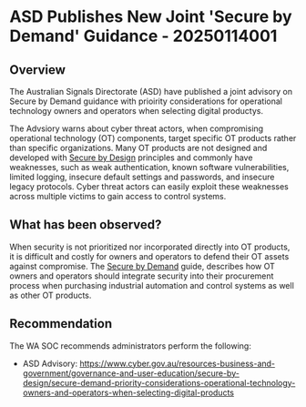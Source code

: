 # ASD Publishes New Joint 'Secure by Demand' Guidance - 20250114001

## Overview

The Australian Signals Directorate (ASD) have published a joint advisory on Secure by Demand guidance with prioirity considerations for operational technology owners and operators when selecting digital productys.

The Advsiory warns about cyber threat actors, when compromising operational technology (OT) components, target specific OT products rather than specific organizations. Many OT products are not designed and developed with [Secure by Design](https://www.cisa.gov/securebydesign) principles and commonly have weaknesses, such as weak authentication, known software vulnerabilities, limited logging, insecure default settings and passwords, and insecure legacy protocols. Cyber threat actors can easily exploit these weaknesses across multiple victims to gain access to control systems.

## What has been observed?

When security is not prioritized nor incorporated directly into OT products, it is difficult and costly for owners and operators to defend their OT assets against compromise. The [Secure by Demand](https://www.cisa.gov/resources-tools/resources/secure-demand-guide) guide, describes how OT owners and operators should integrate security into their procurement process when purchasing industrial automation and control systems as well as other OT products.

## Recommendation

The WA SOC recommends administrators perform the following:

- ASD Advisory: https://www.cyber.gov.au/resources-business-and-government/governance-and-user-education/secure-by-design/secure-demand-priority-considerations-operational-technology-owners-and-operators-when-selecting-digital-products
